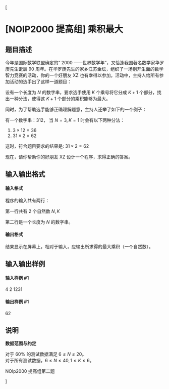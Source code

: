 [
# [NOIP2000 提高组] 乘积最大
## 题目描述
今年是国际数学联盟确定的“ 2000 ――世界数学年”，又恰逢我国著名数学家华罗庚先生诞辰 90 周年。在华罗庚先生的家乡江苏金坛，组织了一场别开生面的数学智力竞赛的活动，你的一个好朋友 XZ 也有幸得以参加。活动中，主持人给所有参加活动的选手出了这样一道题目：


设有一个长度为 $N$ 的数字串，要求选手使用 $K$ 个乘号将它分成 $K+1$ 个部分，找出一种分法，使得这 $K+1$ 个部分的乘积能够为最大。


同时，为了帮助选手能够正确理解题意，主持人还举了如下的一个例子：


有一个数字串：$312$， 当 $N=3,K=1$ 时会有以下两种分法：

1. $3  \times  12=36$ 
2. $31  \times   2=62$  

   
这时，符合题目要求的结果是: $31  \times  2 = 62$


现在，请你帮助你的好朋友 XZ 设计一个程序，求得正确的答案。

## 输入输出格式
#### 输入格式

程序的输入共有两行：

第一行共有 $2$ 个自然数 $N,K$

第二行是一个长度为 $N$ 的数字串。

#### 输出格式

结果显示在屏幕上，相对于输入，应输出所求得的最大乘积（一个自然数）。

## 输入输出样例
#### 输入样例 #1
4 2
1231

#### 输出样例 #1
62
## 说明
**数据范围与约定**

对于 $60\%$ 的测试数据满足 $6≤N≤20$。  
对于所有测试数据，$6≤N≤40,1≤K≤6$。

NOIp2000 提高组第二题


]